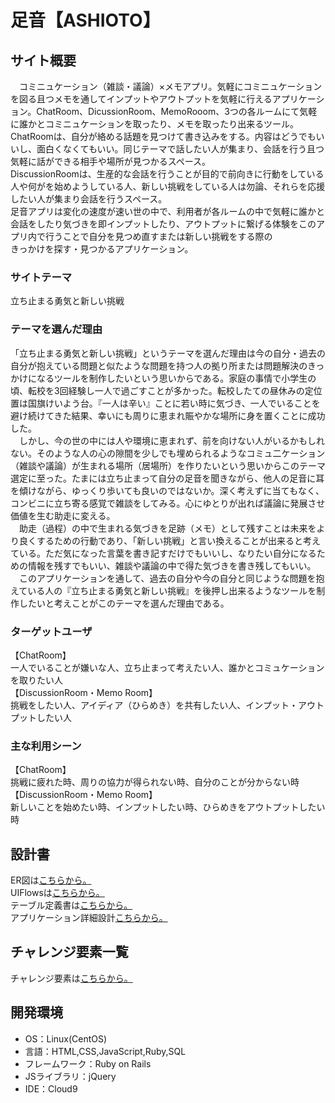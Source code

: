 # 足音【ASHIOTO】

## サイト概要
　コミニュケーション（雑談・議論）×メモアプリ。気軽にコミニュケーションを図る且つメモを通してインプットやアウトプットを気軽に行えるアプリケーション。ChatRoom、DicussionRoom、MemoRooom、3つの各ルームにて気軽に誰かとコミニュケーションを取ったり、メモを取ったり出来るツール。</br>
ChatRoomは、自分が絡める話題を見つけて書き込みをする。内容はどうでもいいし、面白くなくてもいい。同じテーマで話したい人が集まり、会話を行う且つ気軽に話ができる相手や場所が見つかるスペース。</br>
DiscussionRoomは、生産的な会話を行うことが目的で前向きに行動をしている人や何がを始めようしている人、新しい挑戦をしている人は勿論、それらを応援したい人が集まり会話を行うスペース。</br>
足音アプリは変化の速度が速い世の中で、利用者が各ルームの中で気軽に誰かと会話をしたり気づきを即インプットしたり、アウトプットに繋げる体験をこのアプリ内で行うことで自分を見つめ直すまたは新しい挑戦をする際の</br>
きっかけを探す・見つかるアプリケーション。
 
### サイトテーマ
立ち止まる勇気と新しい挑戦

### テーマを選んだ理由
「立ち止まる勇気と新しい挑戦」というテーマを選んだ理由は今の自分・過去の自分が抱えている問題と似たような問題を持つ人の拠り所または問題解決のきっかけになるツールを制作したいという思いからである。家庭の事情で小学生の頃、転校を3回経験し一人で過ごすことが多かった。転校したての昼休みの定位置は国旗けいよう台。『一人は辛い』ことに若い時に気づき、一人でいることを避け続けてきた結果、幸いにも周りに恵まれ賑やかな場所に身を置くことに成功した。</br>
　しかし、今の世の中には人や環境に恵まれず、前を向けない人がいるかもしれない。そのような人の心の隙間を少しでも埋められるようなコミュ二ケーション（雑談や議論）が生まれる場所（居場所）を作りたいという思いからこのテーマ選定に至った。たまには立ち止まって自分の足音を聞きながら、他人の足音に耳を傾けながら、ゆっくり歩いても良いのではないか。深く考えずに当てもなく、コンビニに立ち寄る感覚で雑談をしてみる。心にゆとりが出れば議論に発展させ価値を生む助走に変える。</br>
　助走（過程）の中で生まれる気づきを足跡（メモ）として残すことは未来をより良くするための行動であり、「新しい挑戦」と言い換えることが出来ると考えている。ただ気になった言葉を書き記すだけでもいいし、なりたい自分になるための情報を残すでもいい、雑談や議論の中で得た気づきを書き残してもいい。</br> 
　このアプリケーションを通して、過去の自分や今の自分と同じような問題を抱えている人の『立ち止まる勇気と新しい挑戦』を後押し出来るようなツールを制作したいと考えことがこのテーマを選んだ理由である。

### ターゲットユーザ
【ChatRoom】</br>
一人でいることが嫌いな人、立ち止まって考えたい人、誰かとコミュケーションを取りたい人</br>
【DiscussionRoom・Memo Room】</br>
挑戦をしたい人、アイディア（ひらめき）を共有したい人、インプット・アウトプットしたい人</br>

### 主な利用シーン
【ChatRoom】</br>
挑戦に疲れた時、周りの協力が得られない時、自分のことが分からない時</br>
【DiscussionRoom・Memo Room】</br>
新しいことを始めたい時、インプットしたい時、ひらめきをアウトプットしたい時</br>

## 設計書
ER図は<a href="https://app.diagrams.net/#G1fVGmt6MJCGIC8_UOwS4GSAseVQ4rlpkW">こちらから。</a></br>
UIFlowsは<a href="https://app.diagrams.net/#G1cbE6Ss6uFuOe8WN2g7eEZ5hQvagFIxhn">こちらから。</a></br>
テーブル定義書は<a href="https://docs.google.com/spreadsheets/d/1EvojL-LSdXeTZD9N0vY83vF4L45-2R1y/edit#gid=1739957604">こちらから。</a></br>
アプリケーション詳細設計<a href="https://docs.google.com/spreadsheets/d/1tz28Tek8td9ZrUmOrVk29rdVahB8naaOx4ibakgKBG0/edit#gid=1968271425">こちらから。</a>

## チャレンジ要素一覧
チャレンジ要素は<a href="https://docs.google.com/spreadsheets/d/1pFBE-2JkkE8b5OFeX9B8xeG3ckhAADF045zdc9ViGtE/edit#gid=0">こちらから。</a></h4>

## 開発環境
- OS：Linux(CentOS)
- 言語：HTML,CSS,JavaScript,Ruby,SQL
- フレームワーク：Ruby on Rails
- JSライブラリ：jQuery
- IDE：Cloud9

